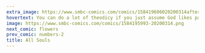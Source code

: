 ```yaml
---
extra_image: https://www.smbc-comics.com/comics/158419606020200314after.png
hovertext: You can do a lot of theodicy if you just assume God likes parties.
image: https://www.smbc-comics.com/comics/1584195993-20200314.png
next_comic: flowers
prev_comic: numbers-2
title: All Souls
---
```


